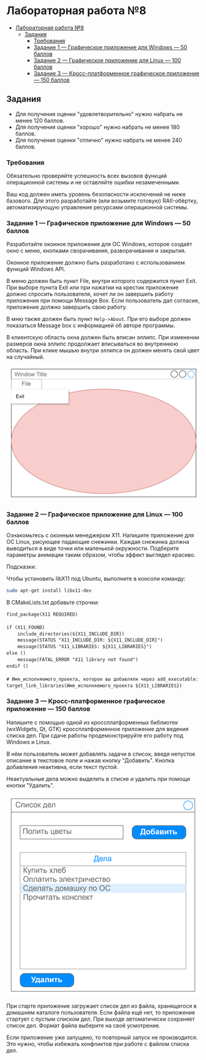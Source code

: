 # Лабораторная работа №8

- [Лабораторная работа №8](#лабораторная-работа-8)
  - [Задания](#задания)
    - [Требования](#требования)
    - [Задание 1 — Графическое приложение для Windows — 50 баллов](#задание-1--графическое-приложение-для-windows--50-баллов)
    - [Задание 2 — Графическое приложение для Linux — 100 баллов](#задание-2--графическое-приложение-для-linux--100-баллов)
    - [Задание 3 — Кросс-платформенное графическое приложение — 150 баллов](#задание-3--кросс-платформенное-графическое-приложение--150-баллов)

## Задания

- Для получения оценки "удовлетворительно" нужно набрать не менее 120 баллов.
- Для получения оценки "хорошо" нужно набрать не менее 180 баллов.
- Для получения оценки "отлично" нужно набрать не менее 240 баллов.

### Требования

Обязательно проверяйте успешность всех вызовов функций операционной системы и не оставляйте ошибки незамеченными.

Ваш код должен иметь уровень безопасности исключений не ниже базового.
Для этого разработайте (или возьмите готовую) RAII-обёртку, автоматизирующую
управление ресурсами операционной системы.

### Задание 1 — Графическое приложение для Windows — 50 баллов

Разработайте оконное приложение для ОС Windows, которое создаёт окно с меню,
кнопками сворачивания, разворачивания и закрытия.

Оконное приложение должно быть разработано с использованием функций Windows API.

В меню должен быть пункт File, внутри которого содержится пункт Exit.
При выборе пункта Exit или при нажатии на крестик приложение должно
спросить пользователя, хочет ли он завершить работу приложения при помощи Message Box.
Если пользователь дал согласие, приложение должно завершить свою работу.

В мню также должен быть пункт `Help->About`.
При его выборе должен показаться Message box с информацией об авторе программы.

В клиентскую область окна должен быть вписан эллипс. При изменении размеров окна
эллипс продолжает вписываться во внутреннюю область.
При клике мышью внутри эллипса он должен менять свой цвет на случайный.

![alt text](images/win-with-menu.png)

### Задание 2 — Графическое приложение для Linux — 100 баллов

Ознакомьтесь с оконным менеджером X11. Напишите приложение для ОС Linux, рисующее падающие снежинки.
Каждая снежинка должна выводиться в виде точки или маленькой окружности.
Подберите параметры анимации таким образом, чтобы эффект выглядел красиво.

Подсказки:

Чтобы установить libX11 под Ubuntu, выполните в консоли команду:

```bash
sudo apt-get install libx11-dev
```

В CMakeLists.txt добавьте строчки:

```txt
find_package(X11 REQUIRED)

if (X11_FOUND)
    include_directories(${X11_INCLUDE_DIR})
    message(STATUS "X11_INCLUDE_DIR: ${X11_INCLUDE_DIR}")
    message(STATUS "X11_LIBRARIES: ${X11_LIBRARIES}")
else ()
    message(FATAL_ERROR "X11 library not found")
endif ()

# Имя_исполняемого_проекта, которое вы добавляли через add_executable:
target_link_libraries(Имя_исполняемого_проекта ${X11_LIBRARIES})
```

### Задание 3 — Кросс-платформенное графическое приложение — 150 баллов

Напишите с помощью одной из кроссплатформенных библиотек (wxWidgets, Qt, GTK)
кроссплатформенное приложение для ведения списка дел.
При сдаче работы продемонстрируйте его работу под Windows и Linux.

В нём пользователь может добавлять задачи в список, введя непустое описание в текстовое поле и нажав кнопку "Добавить".
Кнопка добавления неактивна, если текст пустой.

Неактуальные дела можно выделить в списке и удалить при помощи кнопки "Удалить".

![Список дел](images/todo-list.png)

При старте приложение загружает список дел из файла, хранящегося в домашнем каталоге пользователя.
Если файла ещё нет, то приложение стартует с пустым списком дел.
При выходе автоматически сохраняет список дел.
Формат файла выберите на своё усмотрение.

Если приложение уже запущено, то повторный запуск не производится.
Это нужно, чтобы избежать конфликтов при работе с файлом списка дел.
